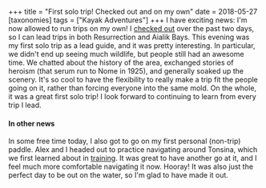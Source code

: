 +++
title = "First solo trip! Checked out and on my own"
date = 2018-05-27
[taxonomies]
tags = ["Kayak Adventures"]
+++
I have exciting news: I'm now allowed to run trips on my own! I [checked out](https://heytasha.com/questions/2018/05/first-trip-lead-guide/) over the past two days, so I can lead trips in both Resurrection and Aialik Bays. This evening was my first solo trip as a lead guide, and it was pretty interesting. In particular, we didn't end up seeing much wildlife, but people still had an awesome time. We chatted about the history of the area, exchanged stories of heroism (that serum run to Nome in 1925), and generally soaked up the scenery. It's so cool to have the flexibility to really make a trip fit the people going on it, rather than forcing everyone into the same mold. On the whole, it was a great first solo trip! I look forward to continuing to learn from every trip I lead.

<!-- more -->

#### In other news

In some free time today, I also got to go on my first personal (non-trip) paddle. Alex and I headed out to practice navigating around Tonsina, which we first learned about in [training](https://heytasha.com/questions/2018/05/kayaking-day-trip-caines-head/). It was great to have another go at it, and I feel much more comfortable navigating it now. Hooray! It was also just the perfect day to be out on the water, so I'm glad to have made it out.
